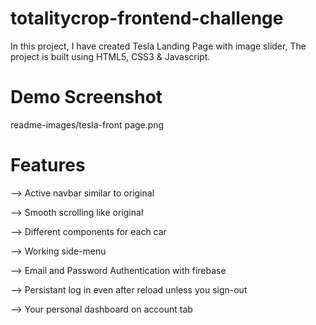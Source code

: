 # totalitycrop-frontend-challenge
In this project, I have created Tesla Landing Page with image slider, The project is built using HTML5, CSS3 &amp; Javascript.

# Demo Screenshot
readme-images/tesla-front page.png

# Features
--> Active navbar similar to original

--> Smooth scrolling like original

--> Different components for each car

--> Working side-menu

--> Email and Password Authentication with firebase

--> Persistant log in even after reload unless you sign-out

--> Your personal dashboard on account tab
